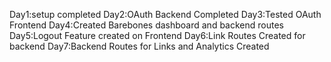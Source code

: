 Day1:setup completed
Day2:OAuth Backend Completed
Day3:Tested OAuth Frontend
Day4:Created Barebones dashboard and backend routes
Day5:Logout Feature created on Frontend 
Day6:Link Routes Created for backend
Day7:Backend Routes for Links and Analytics Created